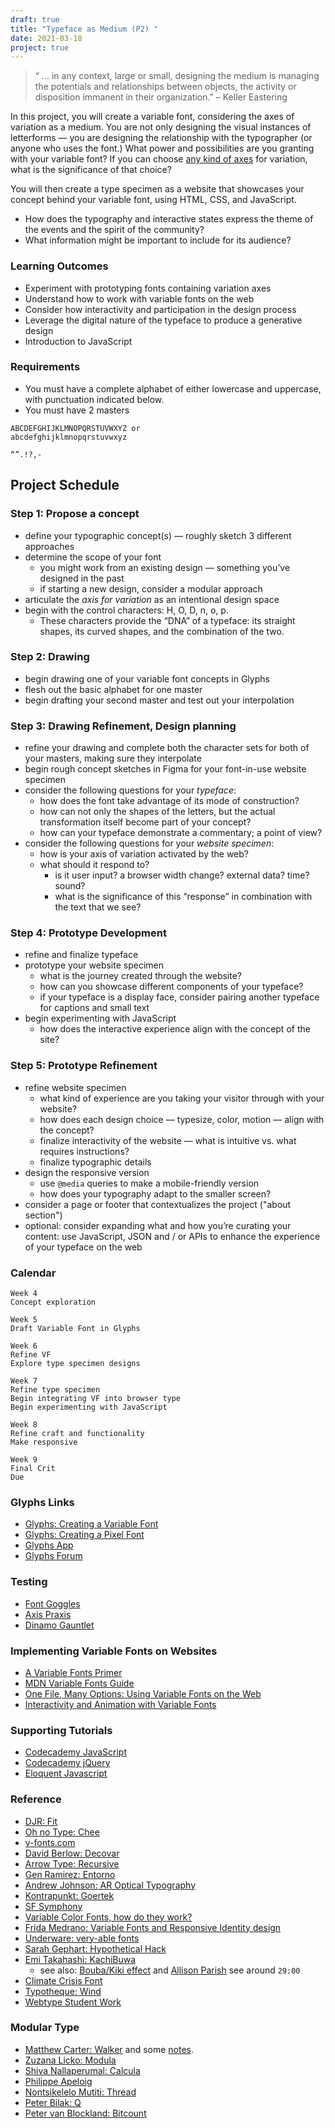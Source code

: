 ```yaml
---
draft: true
title: "Typeface as Medium (P2) "
date: 2021-03-18
project: true
---
```



> “ ... in any context, large or small, designing the medium is managing the potentials and relationships between objects, the activity or disposition immanent in their organization.” – Keller Eastering


In this project, you will create a variable font, considering the axes of variation as a medium. You are not only designing the visual instances of letterforms — you are designing the relationship with the typographer (or anyone who uses the font.) What power and possibilities are you granting with your variable font? If you can choose [any kind of axes](https://v-fonts.com/) for variation, what is the significance of that choice?

You will then create a type specimen as a website that showcases your concept behind your variable font, using HTML, CSS, and JavaScript.

* How does the typography and interactive states express the theme of the events and the spirit of the community?
* What information might be important to include for its audience?

### Learning Outcomes

* Experiment with prototyping fonts containing variation axes
* Understand how to work with variable fonts on the web
* Consider how interactivity and participation in the design process
* Leverage the digital nature of the typeface to produce a generative design
* Introduction to JavaScript

### Requirements

* You must have a complete alphabet of either lowercase and uppercase, with punctuation indicated below.
* You must have 2 masters

```
ABCDEFGHIJKLMNOPQRSTUVWXYZ or
abcdefghijklmnopqrstuvwxyz

“”.!?,-
```

## Project Schedule


### Step 1: Propose a concept

- define your typographic concept(s) — roughly sketch 3 different approaches
- determine the scope of your font
	- you might work from an existing design — something you’ve designed in the past 
	- if starting a new design, consider a modular approach
- articulate the *axis for variation* as an intentional design space
- begin with the control characters: H, O, D, n, o, p.
  - These characters provide the “DNA” of a typeface: its straight shapes, its curved shapes, and the combination of the two.


### Step 2: Drawing

- begin drawing one of your variable font concepts in Glyphs
- flesh out the basic alphabet for one master
- begin drafting your second master and test out your interpolation


### Step 3: Drawing Refinement, Design planning

- refine your drawing and complete both the character sets for both of your masters, making sure they interpolate
- begin rough concept sketches in Figma for your font-in-use website specimen
- consider the following questions for your *typeface*:
  - how does the font take advantage of its mode of construction?
  - how can not only the shapes of the letters, but the actual transformation itself become part of your concept?
  - how can your typeface demonstrate a commentary; a point of view?
- consider the following questions for your *website specimen*:
  - how is your axis of variation activated by the web?
  - what should it respond to?
    - is it user input? a browser width change? external data? time? sound?
    - what is the significance of this “response” in combination with the text that we see?


### Step 4: Prototype Development

- refine and finalize typeface
- prototype your website specimen
  - what is the journey created through the website?
  - how can you showcase different components of your typeface?
  - if your typeface is a display face, consider pairing another typeface for captions and small text
- begin experimenting with JavaScript
  - how does the interactive experience align with the concept of the site?


### Step 5: Prototype Refinement
* refine website specimen
  - what kind of experience are you taking your visitor through with your website?
  - how does each design choice — typesize, color, motion — align with the concept?
  - finalize interactivity of the website — what is intuitive vs. what requires instructions?
  - finalize typographic details
* design the responsive version
  - use `@media` queries to make a mobile-friendly version
  - how does your typography adapt to the smaller screen?
* consider a page or footer that contextualizes the project ("about section")
* optional: consider expanding what and how you’re curating your content: use JavaScript, JSON and / or APIs to enhance the experience of your typeface on the web


### Calendar

```
Week 4
Concept exploration

Week 5
Draft Variable Font in Glyphs

Week 6
Refine VF
Explore type specimen designs

Week 7
Refine type specimen
Begin integrating VF into browser type
Begin experimenting with JavaScript

Week 8
Refine craft and functionality
Make responsive

Week 9
Final Crit
Due
```


### Glyphs Links
- [Glyphs: Creating a Variable Font](https://glyphsapp.com/tutorials/creating-a-variable-font)
- [Glyphs: Creating a Pixel Font](https://glyphsapp.com/learn/pixelfont)
- [Glyphs App](https://glyphsapp.com/tutorials)
- [Glyphs Forum](https://forum.glyphsapp.com/)


### Testing
- [Font Goggles](https://github.com/justvanrossum/fontgoggles/releases/tag/v1.1)
- [Axis Praxis](https://www.axis-praxis.org/specimens/__DEFAULT__")
- [Dinamo Gauntlet](https://dinamodarkroom.com/gauntlet/)


### Implementing Variable Fonts on Websites
- [A Variable Fonts Primer](https://variablefonts.io/)
- [MDN Variable Fonts Guide](https://developer.mozilla.org/en-US/docs/Web/CSS/CSS_Fonts/Variable_Fonts_Guide)
- [One File, Many Options: Using Variable Fonts on the Web](https://css-tricks.com/one-file-many-options-using-variable-fonts-web/)
- [Interactivity and Animation with Variable Fonts](https://24ways.org/2019/interactivity-and-animation-with-variable-fonts/)


### Supporting Tutorials
- [Codecademy JavaScript](https://www.codecademy.com/learn/introduction-to-javascript)
- [Codecademy jQuery](https://www.codecademy.com/learn/learn-jquery)
- [Eloquent Javascript](https://eloquentjavascript.net/)


### Reference
- [DJR: Fit](https://djr.com/fit/)
- [Oh no Type: Chee](https://v-fonts.com/fonts/cheee-variable)
- [v-fonts.com](https://v-fonts.com/)
- [David Berlow: Decovar](https://www.typenetwork.com/brochure/decovar-a-decorative-variable-font-by-david-berlow#?skelID=SA&skel=0.82&termID=TA&term=1)
- [Arrow Type: Recursive](https://www.recursive.design/)
- [Gen Ramirez: Entorno](https://www.typemedia2018.com/gen)
- [Andrew Johnson: AR Optical Typography](https://www.aetherpoint.com/casestudy/AR-optical-typography/)
- [Kontrapunkt: Goertek](https://www.kontrapunkt.com/work/goertek/)
- [SF Symphony](https://www.wearecollins.com/work/sf-symphony/)
- [Variable Color Fonts, how do they work?](https://www.typearture.com/howdotheywork/)
- [Frida Medrano: Variable Fonts and Responsive Identity design](https://theblog.adobe.com/heres-why-you-should-be-thinking-about-responsive-logo-design/)
- [Underware: very-able fonts](http://very-able-fonts.com/)
- [Sarah Gephart: Hypothetical Hack](http://mgmtdesign.com/digressions/home/type-and-gender/hypothetical-hack/)
- [Emi Takahashi: KachiBuwa](https://www.emitakahashi.ca/kachibuwa#0)
  - see also: [Bouba/Kiki effect](https://en.wikipedia.org/wiki/Bouba/kiki_effect) and [Allison Parish](https://www.youtube.com/watch?v=L3D0JEA1Jdc&ab_channel=StrangeLoopConference) see around `29:00`
- [Climate Crisis Font](https://kampanjat.hs.fi/climatefont/index.html)
- [Typotheque: Wind](https://www.typotheque.com/fonts/wind/about)
- [Webtype Student Work](https://risd-web.github.io/webtype-spring2020/students/)


### Modular Type
- [Matthew Carter: Walker](https://walkerart.org/minnesotabydesign/objects/walker) and some [notes](https://walkerart.org/magazine/matthew-carter).
- [Zuzana Licko: Modula](https://www.emigre.com/Fonts/Modula)
- [Shiva Nallaperumal: Calcula](https://www.typotheque.com/blog/calcula_a_geometrical_layering_display_typeface_with_thousands_of_ligatures)
- [Philippe Apeloig](https://apeloig.com/type/typographie/)
- [Nontsikelelo Mutiti: Thread](http://nontsikelelomutiti.com/2017/03/04/the-digital-in-black-hair-aesthetics/)
- [Peter Bilak: Q](https://eyeondesign.aiga.org/peter-bilaks-playful-buildable-type-system-q-is-the-lego-of-typefaces/)
- [Peter van Blockland: Bitcount ](https://bitcount.typenetwork.com/)


